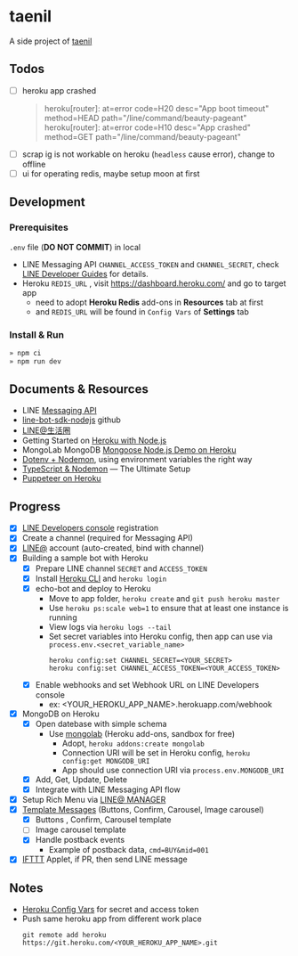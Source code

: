 # taenil
A side project of [taenil](https://serene-falls-99879.herokuapp.com/)

## Todos
- [ ] heroku app crashed
  > heroku[router]: at=error code=H20 desc="App boot timeout" method=HEAD path="/line/command/beauty-pageant"
  > heroku[router]: at=error code=H10 desc="App crashed" method=GET path="/line/command/beauty-pageant"
- [ ] scrap ig is not workable on heroku (`headless` cause error), change to offline
- [ ] ui for operating redis, maybe setup moon at first

## Development

### Prerequisites

`.env` file (**DO NOT COMMIT**) in local
- LINE Messaging API `CHANNEL_ACCESS_TOKEN` and `CHANNEL_SECRET`, check [LINE Developer Guides](https://developers.line.biz/en/docs/messaging-api/getting-started/) for details.
- Heroku `REDIS_URL` , visit https://dashboard.heroku.com/ and go to target app
  - need to adopt **Heroku Redis** add-ons in **Resources** tab at first
  - and `REDIS_URL` will be found in `Config Vars` of **Settings** tab

### Install & Run

```bash
» npm ci
» npm run dev
```

## Documents & Resources

* LINE [Messaging API](https://developers.line.me/en/docs/messaging-api/overview/)
* [line-bot-sdk-nodejs](https://github.com/line/line-bot-sdk-nodejs) github
* [LINE@生活圈](http://at-blog.line.me/tw/)
* Getting Started on [Heroku with Node.js](https://devcenter.heroku.com/articles/getting-started-with-nodejs)
* MongoLab MongoDB [Mongoose Node.js Demo on Heroku](https://github.com/mongolab/hello-mongoose)
* [Dotenv + Nodemon](https://medium.com/@pdx.lucasm/dotenv-nodemon-a380629e8bff), using environment variables the right way
* [TypeScript & Nodemon](https://levelup.gitconnected.com/typescript-nodemon-the-ultimate-setup-7200aa60cc8b) — The Ultimate Setup
* [Puppeteer on Heroku](https://fabiofranchino.com/blog/create-website-screenshot-service-with-puppeteer-on-heroku/)

## Progress

* [x] [LINE Developers console](https://developers.line.me/console/register/messaging-api/provider/) registration
* [x] Create a channel (required for Messaging API)
* [x] [LINE@](https://admin-official.line.me/) account (auto-created, bind with channel)
* [x] Building a sample bot with Heroku
  - [x] Prepare LINE channel `SECRET` and `ACCESS_TOKEN`
  - [x] Install [Heroku CLI](https://devcenter.heroku.com/articles/getting-started-with-nodejs#set-up) and `heroku login`
  - [x] echo-bot and deploy to Heroku
    - Move to app folder, `heroku create` and `git push heroku master`
    - Use `heroku ps:scale web=1` to ensure that at least one instance is running
    - View logs via `heroku logs --tail`
    - Set secret variables into Heroku config, then app can use via `process.env.<secret_variable_name>`
    	```shell
    	heroku config:set CHANNEL_SECRET=<YOUR_SECRET>
    	heroku config:set CHANNEL_ACCESS_TOKEN=<YOUR_ACCESS_TOKEN>
    	```
  - [x] Enable webhooks and set Webhook URL on LINE Developers console
    - ex: <YOUR_HEROKU_APP_NAME>.herokuapp.com/webhook
* [x] MongoDB on Heroku
  - [x] Open datebase with simple schema
    - Use [mongolab](https://devcenter.heroku.com/articles/mongolab) (Heroku add-ons, sandbox for free)
      - Adopt, `heroku addons:create mongolab`
      - Connection URI will be set in Heroku config, `heroku config:get MONGODB_URI
    `
      - App should use connection URI via `process.env.MONGODB_URI`
  - [x] Add, Get, Update, Delete
  - [x] Integrate with LINE Messaging API flow
* [x] Setup Rich Menu via [LINE@ MANAGER](https://admin-official.line.me/)
* [x] [Template Messages](https://developers.line.me/en/docs/messaging-api/reference/#template-messages) (Buttons, Confirm, Carousel, Image carousel)
  - [x] Buttons , Confirm, Carousel template
  - [ ] Image carousel template
  - [x] Handle postback events
    - Example of postback data, `cmd=BUY&mid=001`
* [x] [IFTTT](https://ifttt.com/discover) Applet, if PR, then send LINE message

## Notes

* [Heroku Config Vars](https://devcenter.heroku.com/articles/config-vars) for secret and access token
* Push same heroku app from different work place
	```shell
	git remote add heroku https://git.heroku.com/<YOUR_HEROKU_APP_NAME>.git
	```
